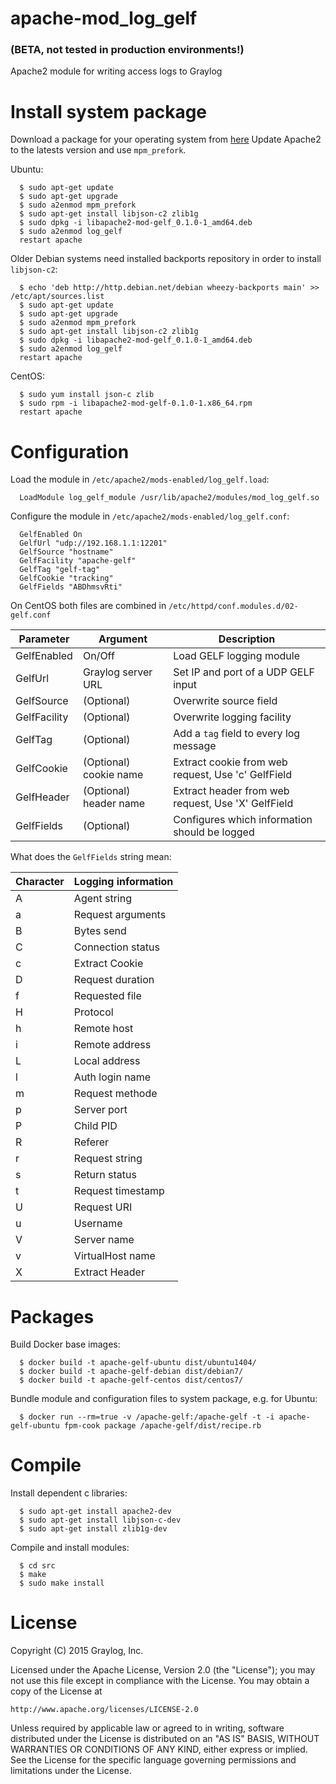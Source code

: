 # apache-mod_log_gelf
### (BETA, not tested in production environments!)
Apache2 module for writing access logs to Graylog

# Install system package
Download a package for your operating system from [here](https://github.com/Graylog2/apache-mod_log_gelf/releases)
Update Apache2 to the latests version and use `mpm_prefork`.

Ubuntu:

```
  $ sudo apt-get update
  $ sudo apt-get upgrade
  $ sudo a2enmod mpm_prefork
  $ sudo apt-get install libjson-c2 zlib1g
  $ sudo dpkg -i libapache2-mod-gelf_0.1.0-1_amd64.deb
  $ sudo a2enmod log_gelf
  restart apache
```

Older Debian systems need installed backports repository in order to install `libjson-c2`:

```
  $ echo 'deb http://http.debian.net/debian wheezy-backports main' >> /etc/apt/sources.list
  $ sudo apt-get update
  $ sudo apt-get upgrade
  $ sudo a2enmod mpm_prefork
  $ sudo apt-get install libjson-c2 zlib1g
  $ sudo dpkg -i libapache2-mod-gelf_0.1.0-1_amd64.deb
  $ sudo a2enmod log_gelf
  restart apache
```

CentOS:

```
  $ sudo yum install json-c zlib
  $ sudo rpm -i libapache2-mod-gelf-0.1.0-1.x86_64.rpm
  restart apache
```

# Configuration

Load the module in `/etc/apache2/mods-enabled/log_gelf.load`:

```
  LoadModule log_gelf_module /usr/lib/apache2/modules/mod_log_gelf.so
```

Configure the module in `/etc/apache2/mods-enabled/log_gelf.conf`:

```
  GelfEnabled On
  GelfUrl "udp://192.168.1.1:12201"
  GelfSource "hostname"
  GelfFacility "apache-gelf"
  GelfTag "gelf-tag"
  GelfCookie "tracking"
  GelfFields "ABDhmsvRti"
```
On CentOS both files are combined in `/etc/httpd/conf.modules.d/02-gelf.conf`

| Parameter    | Argument               | Description                                        |
|--------------|------------------------|----------------------------------------------------|
| GelfEnabled  | On/Off                 | Load GELF logging module                           |
| GelfUrl      | Graylog server URL     | Set IP and port of a UDP GELF input                |
| GelfSource   | (Optional)             | Overwrite source field                             |
| GelfFacility | (Optional)             | Overwrite logging facility                         |
| GelfTag      | (Optional)             | Add a `tag` field to every log message             |
| GelfCookie   | (Optional) cookie name | Extract cookie from web request, Use 'c' GelfField |
| GelfHeader   | (Optional) header name | Extract header from web request, Use 'X' GelfField |
| GelfFields   | (Optional)             | Configures which information should be logged      |

What does the `GelfFields` string mean:

| Character | Logging information |
|-----------|---------------------|
| A         | Agent string        |
| a         | Request arguments   |
| B         | Bytes send          |
| C         | Connection status   |
| c         | Extract Cookie      |
| D         | Request duration    |
| f         | Requested file      |
| H         | Protocol            |
| h         | Remote host         |
| i         | Remote address      |
| L         | Local address       |
| l         | Auth login name     |
| m         | Request methode     |
| p         | Server port         |
| P         | Child PID           |
| R         | Referer             |
| r         | Request string      |
| s         | Return status       |
| t         | Request timestamp   |
| U         | Request URI         |
| u         | Username            |
| V         | Server name         |
| v         | VirtualHost name    |
| X         | Extract Header      |

# Packages

Build Docker base images:

```
  $ docker build -t apache-gelf-ubuntu dist/ubuntu1404/
  $ docker build -t apache-gelf-debian dist/debian7/
  $ docker build -t apache-gelf-centos dist/centos7/
```

Bundle module and configuration files to system package, e.g. for Ubuntu:

```
  $ docker run --rm=true -v /apache-gelf:/apache-gelf -t -i apache-gelf-ubuntu fpm-cook package /apache-gelf/dist/recipe.rb
```

# Compile

Install dependent c libraries:

```
  $ sudo apt-get install apache2-dev
  $ sudo apt-get install libjson-c-dev
  $ sudo apt-get install zlib1g-dev
```

Compile and install modules:

```
  $ cd src
  $ make
  $ sudo make install
```

# License

Copyright (C) 2015 Graylog, Inc.

Licensed under the Apache License, Version 2.0 (the "License");
you may not use this file except in compliance with the License.
You may obtain a copy of the License at

    http://www.apache.org/licenses/LICENSE-2.0

Unless required by applicable law or agreed to in writing, software
distributed under the License is distributed on an "AS IS" BASIS,
WITHOUT WARRANTIES OR CONDITIONS OF ANY KIND, either express or implied.
See the License for the specific language governing permissions and
limitations under the License.
